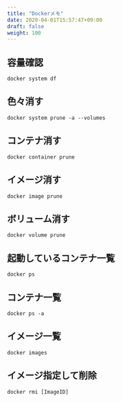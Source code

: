 ```yaml
---
title: "Dockerメモ"
date: 2020-04-01T15:57:47+09:00
draft: false
weight: 100
---
```


## 容量確認

```
docker system df
```

## 色々消す

```
docker system prune -a --volumes
```

## コンテナ消す

```
docker container prune
```

## イメージ消す

```
docker image prune
```

## ボリューム消す

```
docker volume prune
```

## 起動しているコンテナ一覧

```
docker ps
```

## コンテナ一覧

```
docker ps -a
```

## イメージ一覧

```
docker images
```

## イメージ指定して削除

```shell
docker rmi [ImageID]
```
